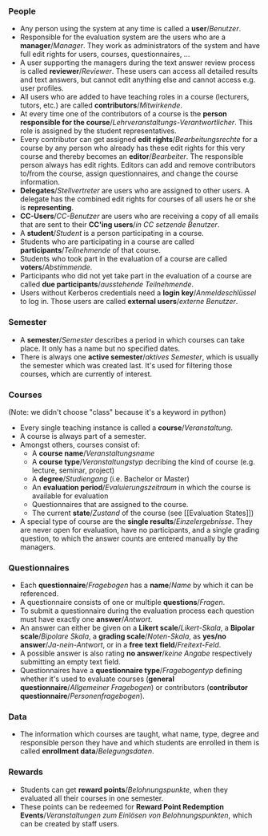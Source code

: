 ### People

- Any person using the system at any time is called a **user**/*Benutzer*.
- Responsible for the evaluation system are the users who are a **manager**/*Manager*. They work as administrators of the system and have full edit rights for users, courses, questionnaires, ...
- A user supporting the managers during the text answer review process is called **reviewer**/*Reviewer*. These users can access all detailed results and text answers, but cannot edit anything else and cannot access e.g. user profiles. 
- All users who are added to have teaching roles in a course (lecturers, tutors, etc.) are called **contributors**/*Mitwirkende*.
- At every time one of the contributors of a course is the **person responsible for the course**/*Lehrveranstaltungs-Verantwortlicher*. This role is assigned by the student representatives.
- Every contributor can get assigned **edit rights**/*Bearbeitungsrechte* for a course by any person who already has these edit rights for this very course and thereby becomes an **editor**/*Bearbeiter*. The responsible person always has edit rights. Editors can add and remove contributors to/from the course, assign questionnaires, and change the course information.
- **Delegates**/*Stellvertreter* are users who are assigned to other users. A delegate has the combined edit rights for courses of all users he or she is **representing**.
- **CC-Users**/*CC-Benutzer* are users who are receiving a copy of all emails that are sent to their **CC'ing users**/*in CC setzende Benutzer*. 
- A **student**/*Student* is a person participating in a course.
- Students who are participating in a course are called **participants**/*Teilnehmende* of that course.
- Students who took part in the evaluation of a course are called **voters**/*Abstimmende*.
- Participants who did not yet take part in the evaluation of a course are called **due participants**/*ausstehende Teilnehmende*.
- Users without Kerberos credentials need a **login key**/*Anmeldeschlüssel* to log in. Those users are called **external users**/*externe Benutzer*.

### Semester
- A **semester**/*Semester* describes a period in which courses can take place. It only has a name but no specified dates.
- There is always one **active semester**/*aktives Semester*, which is usually the semester which was created last. It's used for filtering those courses, which are currently of interest.

### Courses
(Note: we didn't choose "class" because it's a keyword in python)

- Every single teaching instance is called a **course**/*Veranstaltung*.
- A course is always part of a semester.
- Amongst others, courses consist of:
	- A **course name**/*Veranstaltungsname*
	- A **course type**/*Veranstaltungstyp* decribing the kind of course (e.g. lecture, seminar, project)
	- A **degree**/*Studiengang* (i.e. Bachelor or Master)
	- An **evaluation period**/*Evaluierungszeitraum* in which the course is available for evaluation
	- Questionnaires that are assigned to the course.
	- The current **state**/*Zustand* of the course (see [[Evaluation States]])
- A special type of course are the **single results**/*Einzelergebnisse*. They are never open for evaluation, have no participants, and a single grading question, to which the answer counts are entered manually by the managers.

### Questionnaires

- Each **questionnaire**/*Fragebogen* has a **name**/*Name* by which it can be referenced.
- A questionnaire consists of one or multiple **questions**/*Fragen*.
- To submit a questionnaire during the evaluation process each question must have exactly one **answer**/*Antwort*.
- An answer can either be given on a **Likert scale**/*Likert-Skala*, a **Bipolar scale**/*Bipolare Skala*, a **grading scale**/*Noten-Skala*, as **yes/no answer**/*Ja-nein-Antwort*, or in a **free text field**/*Freitext-Feld*.
- A possible answer is also rating **no answer**/*keine Angabe* respectively submitting an empty text field.
- Questionnaires have a **questionnaire type**/*Fragebogentyp* defining whether it's used to evaluate courses (**general questionnaire**/*Allgemeiner Fragebogen*) or contributors (**contributor questionnaire**/*Personenfragebogen*).

### Data

- The information which courses are taught, what name, type, degree and responsible person they have and which students are enrolled in them is called **enrollment data**/*Belegungsdaten*.

### Rewards

- Students can get **reward points**/*Belohnungspunkte*, when they evaluated all their courses in one semester.
- These points can be redeemed for **Reward Point Redemption Events**/*Veranstaltungen zum Einlösen von Belohnungspunkten*, which can be created by staff users.